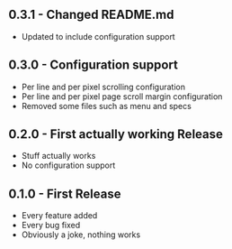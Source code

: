 ## 0.3.1 - Changed README.md
* Updated to include configuration support


## 0.3.0 - Configuration support
* Per line and per pixel scrolling configuration
* Per line and per pixel page scroll margin configuration
* Removed some files such as menu and specs

## 0.2.0 - First actually working Release
* Stuff actually works
* No configuration support

## 0.1.0 - First Release
* Every feature added
* Every bug fixed
* Obviously a joke, nothing works

